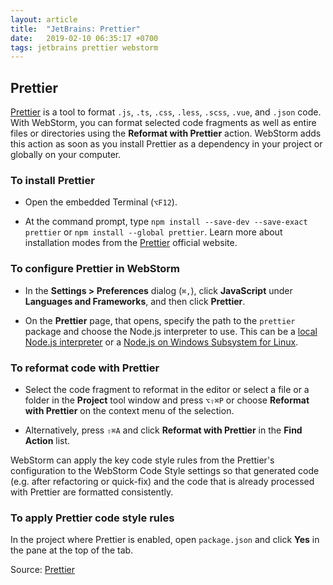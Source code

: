 ```yaml
---
layout: article
title:  "JetBrains: Prettier"
date:   2019-02-10 06:35:17 +0700
tags: jetbrains prettier webstorm
---
```


## Prettier

[Prettier](https://prettier.io/) is a tool to format `.js`, `.ts`, `.css`, `.less`, `.scss`, `.vue`, and `.json` code. With WebStorm, you can format selected code fragments as well as entire files or directories using the **Reformat with Prettier** action. WebStorm adds this action as soon as you install Prettier as a dependency in your project or globally on your computer.

### To install Prettier

- Open the embedded Terminal (`⌥F12`).

- At the command prompt, type `npm install --save-dev --save-exact prettier` or `npm install --global prettier`. Learn more about installation modes from the [Prettier](https://prettier.io/docs/en/install.html) official website. 

### To configure Prettier in WebStorm

- In the **Settings > Preferences** dialog (`⌘,`), click **JavaScript** under **Languages and Frameworks**, and then click **Prettier**.

- On the **Prettier** page, that opens, specify the path to the `prettier` package and choose the Node.js interpreter to use. This can be a [local Node.js interpreter](https://www.jetbrains.com/help/webstorm/developing-node-js-applications.html#ws_node_configure_local_node_interpreter) or a [Node.js on Windows Subsystem for Linux](https://www.jetbrains.com/help/webstorm/developing-node-js-applications.html#ws_node_wsl).

### To reformat code with Prettier

- Select the code fragment to reformat in the editor or select a file or a folder in the **Project** tool window and press `⌥⇧⌘P` or choose **Reformat with Prettier** on the context menu of the selection.

- Alternatively, press `⇧⌘A` and click **Reformat with Prettier** in the **Find Action** list.

WebStorm can apply the key code style rules from the Prettier's configuration to the WebStorm Code Style settings so that generated code (e.g. after refactoring or quick-fix) and the code that is already processed with Prettier are formatted consistently.

### To apply Prettier code style rules

In the project where Prettier is enabled, open `package.json` and click **Yes** in the pane at the top of the tab.

Source: [Prettier](https://www.jetbrains.com/help/webstorm/prettier.html)
